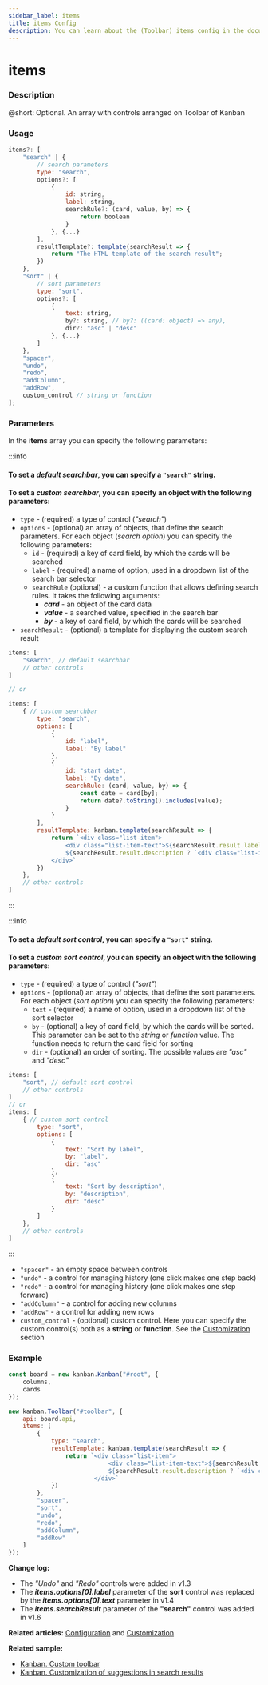 ```yaml
---
sidebar_label: items
title: items Config
description: You can learn about the (Toolbar) items config in the documentation of the DHTMLX JavaScript Kanban library. Browse developer guides and API reference, try out code examples and live demos, and download a free 30-day evaluation version of DHTMLX Kanban.
---
```


# items

### Description

@short: Optional. An array with controls arranged on Toolbar of Kanban 

### Usage

~~~jsx {}
items?: [
    "search" | {
        // search parameters
        type: "search",
        options?: [
            {
                id: string,
                label: string,
                searchRule?: (card, value, by) => {
                    return boolean
                }
            }, {...}
        ],
        resultTemplate?: template(searchResult => {
            return "The HTML template of the search result";
        }) 
    },
    "sort" | {
        // sort parameters
        type: "sort",
        options?: [
            {    
                text: string,
                by?: string, // by?: ((card: object) => any),
                dir?: "asc" | "desc"
            }, {...}
        ]  
    },
    "spacer",
    "undo",
    "redo",
    "addColumn",
    "addRow",
    custom_control // string or function
];
~~~

### Parameters

In the **items** array you can specify the following parameters:

:::info
#### To set a *default searchbar*, you can specify a `"search"` string.
#### To set a *custom searchbar*, you can specify an object with the following parameters:

- `type` - (required) a type of control (*"search"*)
- `options` - (optional) an array of objects, that define the search parameters. For each object (*search option*) you can specify the following parameters:
    - `id` - (required) a key of card field, by which the cards will be searched
    - `label` - (required) a name of option, used in  a dropdown list of the search bar selector
    - `searchRule` (optional) - a custom function that allows defining search rules. It takes the following arguments:
        - ***card*** - an object of the card data
        - ***value*** - a searched value, specified in the search bar
        - ***by*** - a key of card field, by which the cards will be searched
- `searchResult` - (optional) a template for displaying the custom search result

~~~jsx
items: [
    "search", // default searchbar
    // other controls
]

// or 

items: [
    { // custom searchbar
        type: "search",
        options: [
            {
                id: "label",
                label: "By label"
            },
            {
                id: "start_date",
                label: "By date",
                searchRule: (card, value, by) => {
                    const date = card[by];
                    return date?.toString().includes(value);
                }
            }
        ],
        resultTemplate: kanban.template(searchResult => {
            return `<div class="list-item">
                <div class="list-item-text">${searchResult.result.label}</div>
                ${searchResult.result.description ? `<div class="list-item-text item-description">${searchResult.result.description}</div>` : ""}
            </div>`
        })
    },
    // other controls
]
~~~
:::

:::info
#### To set a *default sort control*, you can specify a `"sort"` string.
#### To set a *custom sort control*, you can specify an object with the following parameters:

- `type` - (required) a type of control (*"sort"*)
- `options` - (optional) an array of objects, that define the sort parameters. For each object (*sort option*) you can specify the following parameters:
    - `text` - (required) a name of option, used in a dropdown list of the sort selector
    - `by` - (optional) a key of card field, by which the cards will be sorted. This parameter can be set to the *string* or *function* value. The function needs to return the card field for sorting
    - `dir` - (optional) an order of sorting. The possible values are *"asc"* and *"desc"*

~~~jsx
items: [
    "sort", // default sort control
    // other controls
]
// or 
items: [
    { // custom sort control
        type: "sort",
        options: [
            {
                text: "Sort by label",
                by: "label",
                dir: "asc"
            },
            {
                text: "Sort by description",
                by: "description",
                dir: "desc"
            }
        ]
    },
    // other controls
]
~~~
:::

- `"spacer"` - an empty space between controls
- `"undo"` - a control for managing history (one click makes one step back)
- `"redo"` - a control for managing history (one click makes one step forward)
- `"addColumn"` - a control for adding new columns
- `"addRow"` - a control for adding new rows
- `custom_control` - (optional) custom control. Here you can specify the custom control(s) both as a **string** or **function**. See the [Customization](../../../guides/customization#custom-toolbar) section

### Example

~~~jsx {8-24}
const board = new kanban.Kanban("#root", {
    columns,
    cards
});

new kanban.Toolbar("#toolbar", {
    api: board.api,
    items: [
        {
            type: "search",
            resultTemplate: kanban.template(searchResult => {
                return `<div class="list-item">
                            <div class="list-item-text">${searchResult.result.label}</div>
                            ${searchResult.result.description ? `<div class="list-item-text item-description">${searchResult.result.description}</div>` : ""}
                        </div>`
            })
        },
        "spacer",
        "sort",
        "undo",
        "redo", 
        "addColumn",
        "addRow"
    ]
});
~~~

**Change log:**

- The *"Undo"* and *"Redo"* controls were added in v1.3
- The ***items.options[0].label*** parameter of the **sort** control was replaced by the ***items.options[0].text*** parameter in v1.4
- The ***items.searchResult*** parameter of the **"search"** control was added in v1.6

**Related articles:** [Configuration](../../../guides/configuration#toolbar) and [Customization](../../../guides/customization#custom-toolbar)

**Related sample:**
- [Kanban. Custom toolbar](https://snippet.dhtmlx.com/s5r5h4ju?tag=kanban)
- [Kanban. Customization of suggestions in search results](https://snippet.dhtmlx.com/2uo2f5mf?tag=kanban)
